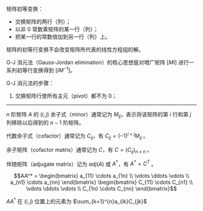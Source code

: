 矩阵初等变换：

- 交换矩阵的两行（列）；
- 以非 0 常数乘矩阵的某一行（列）；
- 把某一行的常数倍加到另一行（列）上。

矩阵的初等行变换不会改变矩阵所代表的线性方程组的解。

G-J 消元法（Gauss-Jordan elimination）的核心思想是对增广矩阵 $[MI]$ 进行一系列初等行变换得到 $[IM^{-1}]$。

G-J 消元法的步骤：

1. 交换矩阵行使所有主元（pivot）都不为 0；

---

$n$ 阶矩阵 $A$ 的 $(i, j)$ 余子式（minor）通常记为 $M_{ij}$，表示将该矩阵的第 $i$ 行和第 $j$ 列移除以后得到的 $n-1$ 阶矩阵。

代数余子式（cofactor）通常记为 $C_{ij}$，有 $C_{ij}=(-1)^{i+j}M_{ij}$ 。

余子矩阵（cofactor matrix）通常记为 $C$，有 $C=(C_{ij})_{n×n}$ 。

伴随矩阵（adjugate matrix）记为 $adj(A)$ 或 $A^*$，有 $A^*=C^T$ 。

```math
AA^*
=
\begin{bmatrix}
a_{11} \cdots a_{1n} \\
\vdots \ddots \vdots \\
a_{n1} \cdots a_{nn}
\end{bmatrix}
\begin{bmatrix}
C_{11} \cdots C_{n1} \\
\vdots \ddots \vdots \\
C_{1n} \cdots C_{nn}
\end{bmatrix}
```

$AA^*$ 在 $(i, j)$ 位置上的元素为 $\sum_{k=1}^{n}a_{ik}C_{jk}$
